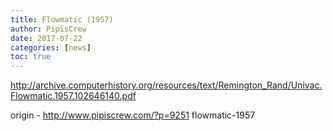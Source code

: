 ```yaml
---
title: Flowmatic (1957)
author: PipisCrew
date: 2017-07-22
categories: [news]
toc: true
---
```


http://archive.computerhistory.org/resources/text/Remington_Rand/Univac.Flowmatic.1957.102646140.pdf

origin - http://www.pipiscrew.com/?p=9251 flowmatic-1957